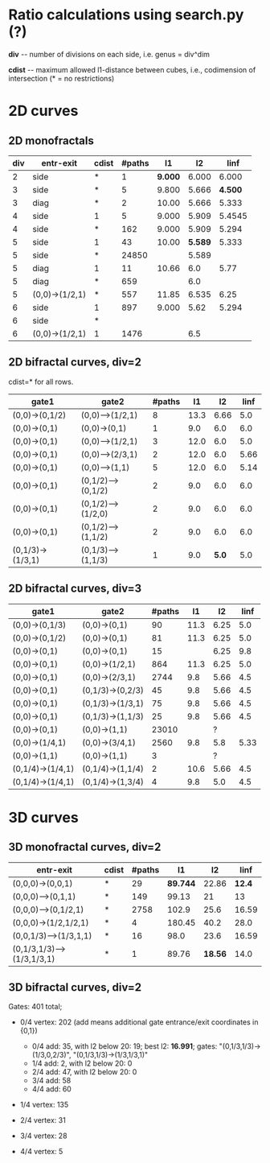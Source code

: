 # Ratio calculations using search.py (?)

**div** -- number of divisions on each side, i.e. genus = div^dim

**cdist** -- maximum allowed l1-distance between cubes, i.e., codimension of intersection (* = no restrictions)

# 2D curves

## 2D monofractals

|div|entr-exit      |cdist|#paths|l1   |l2   |linf |
|---|---------------|----|------|-----|-----|-----|
|2  |side           |*   |1     |**9.000**|6.000|6.000|
|3  |side           |*   |5     |9.800|5.666|**4.500**|
|3  |diag           |*   |2     |10.00|5.666|5.333|
|4  |side           |1   |5     |9.000|5.909|5.4545|
|4  |side           |*   |162   |9.000|5.909|5.294|
|5  |side           |1   |43    |10.00|**5.589**|5.333|
|5  |side           |*   |24850 |     |5.589|     |
|5  |diag           |1   |11    |10.66|6.0  |5.77 |
|5  |diag           |*   |659   |     |6.0  |     |
|5  |(0,0)->(1/2,1) |*   |557   |11.85|6.535|6.25 |
|6  |side           |1   |897   |9.000|5.62 |5.294|
|6  |side           |*   |      |     |     |     |
|6  |(0,0)->(1/2,1) |1   |1476  |     |6.5  |     |

## 2D bifractal curves, div=2

cdist=* for all rows.

|gate1           |gate2            |#paths|l1  |l2  |linf|
|----------------|-----------------|------|----|----|----|
|(0,0)->(0,1/2)  |(0,0)-->(1/2,1)  |8     |13.3|6.66|5.0 |
|(0,0)->(0,1)    |(0,0)->(0,1)     |1     |9.0 |6.0 |6.0 |
|(0,0)->(0,1)    |(0,0)-->(1/2,1)  |3     |12.0|6.0 |5.0 |
|(0,0)->(0,1)    |(0,0)-->(2/3,1)  |2     |12.0|6.0 |5.66|
|(0,0)->(0,1)    |(0,0)-->(1,1)    |5     |12.0|6.0 |5.14|
|(0,0)->(0,1)    |(0,1/2)-->(0,1/2)|2     |9.0 |6.0 |6.0 |
|(0,0)->(0,1)    |(0,1/2)-->(1/2,0)|2     |9.0 |6.0 |6.0 |
|(0,0)->(0,1)    |(0,1/2)-->(1,1/2)|2     |9.0 |6.0 |6.0 |
|(0,1/3)->(1/3,1)|(0,1/3)-->(1,1/3)|1     |9.0 |**5.0**|5.0 |

## 2D bifractal curves, div=3

|gate1           |gate2            |#paths|l1  |l2  |linf|
|----------------|-----------------|------|----|----|----|
|(0,0)->(0,1/3)  |(0,0)->(0,1)     |90    |11.3|6.25|5.0 |
|(0,0)->(0,1/2)  |(0,0)->(0,1)     |81    |11.3|6.25|5.0 |
|(0,0)->(0,1)    |(0,0)->(0,1)     |15    |    |6.25|9.8 |
|(0,0)->(0,1)    |(0,0)->(1/2,1)   |864   |11.3|6.25|5.0 |
|(0,0)->(0,1)    |(0,0)->(2/3,1)   |2744  |9.8 |5.66|4.5 |
|(0,0)->(0,1)    |(0,1/3)->(0,2/3) |45    |9.8 |5.66|4.5 |
|(0,0)->(0,1)    |(0,1/3)->(1/3,1) |75    |9.8 |5.66|4.5 |
|(0,0)->(0,1)    |(0,1/3)->(1,1/3) |25    |9.8 |5.66|4.5 |
|(0,0)->(0,1)    |(0,0)->(1,1)     |23010 |    |?   |    |
|(0,0)->(1/4,1)  |(0,0)->(3/4,1)   |2560  |9.8 |5.8 |5.33|
|(0,0)->(1,1)    |(0,0)->(1,1)     |3     |    |?   |    |
|(0,1/4)->(1/4,1)|(0,1/4)->(1,1/4) |2     |10.6|5.66|4.5 |
|(0,1/4)->(1/4,1)|(0,1/4)->(1,3/4) |4     |9.8 |5.0 |4.5 |

# 3D curves

## 3D monofractal curves, div=2

|entr-exit              |cdist|#paths|l1   |l2   |linf |
|-----------------------|----|------|-----|-----|-----|
|(0,0,0)->(0,0,1)       |*   |29    |**89.744**|22.86|**12.4**|
|(0,0,0)-->(0,1,1)      |*   |149   |99.13|21   |13   |
|(0,0,0)-->(0,1/2,1)    |*   |2758  |102.9|25.6 |16.59|
|(0,0,0)->(1/2,1/2,1)   |*   |4     |180.45|40.2 |28.0|
|(0,0,1/3)-->(1/3,1,1)  |*   |16    |98.0 |23.6 |16.59|
|(0,1/3,1/3)-->(1/3,1/3,1)|* |1     |89.76|**18.56**|14.0 |

## 3D bifractal curves, div=2

Gates: 401 total;

* 0/4 vertex: 202
(add means additional gate entrance/exit coordinates in {0,1})
  * 0/4 add: 35, with l2 below 20: 19; best l2: **16.991**; gates: "(0,1/3,1/3)->(1/3,0,2/3)", "(0,1/3,1/3)->(1/3,1/3,1)"
  * 1/4 add: 2, with l2 below 20: 0
  * 2/4 add: 47, with l2 below 20: 0
  * 3/4 add: 58
  * 4/4 add: 60

* 1/4 vertex: 135
* 2/4 vertex: 31
* 3/4 vertex: 28
* 4/4 vertex: 5
